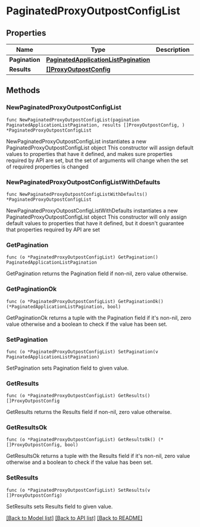 # PaginatedProxyOutpostConfigList

## Properties

Name | Type | Description | Notes
------------ | ------------- | ------------- | -------------
**Pagination** | [**PaginatedApplicationListPagination**](PaginatedApplicationListPagination.md) |  | 
**Results** | [**[]ProxyOutpostConfig**](ProxyOutpostConfig.md) |  | 

## Methods

### NewPaginatedProxyOutpostConfigList

`func NewPaginatedProxyOutpostConfigList(pagination PaginatedApplicationListPagination, results []ProxyOutpostConfig, ) *PaginatedProxyOutpostConfigList`

NewPaginatedProxyOutpostConfigList instantiates a new PaginatedProxyOutpostConfigList object
This constructor will assign default values to properties that have it defined,
and makes sure properties required by API are set, but the set of arguments
will change when the set of required properties is changed

### NewPaginatedProxyOutpostConfigListWithDefaults

`func NewPaginatedProxyOutpostConfigListWithDefaults() *PaginatedProxyOutpostConfigList`

NewPaginatedProxyOutpostConfigListWithDefaults instantiates a new PaginatedProxyOutpostConfigList object
This constructor will only assign default values to properties that have it defined,
but it doesn't guarantee that properties required by API are set

### GetPagination

`func (o *PaginatedProxyOutpostConfigList) GetPagination() PaginatedApplicationListPagination`

GetPagination returns the Pagination field if non-nil, zero value otherwise.

### GetPaginationOk

`func (o *PaginatedProxyOutpostConfigList) GetPaginationOk() (*PaginatedApplicationListPagination, bool)`

GetPaginationOk returns a tuple with the Pagination field if it's non-nil, zero value otherwise
and a boolean to check if the value has been set.

### SetPagination

`func (o *PaginatedProxyOutpostConfigList) SetPagination(v PaginatedApplicationListPagination)`

SetPagination sets Pagination field to given value.


### GetResults

`func (o *PaginatedProxyOutpostConfigList) GetResults() []ProxyOutpostConfig`

GetResults returns the Results field if non-nil, zero value otherwise.

### GetResultsOk

`func (o *PaginatedProxyOutpostConfigList) GetResultsOk() (*[]ProxyOutpostConfig, bool)`

GetResultsOk returns a tuple with the Results field if it's non-nil, zero value otherwise
and a boolean to check if the value has been set.

### SetResults

`func (o *PaginatedProxyOutpostConfigList) SetResults(v []ProxyOutpostConfig)`

SetResults sets Results field to given value.



[[Back to Model list]](../README.md#documentation-for-models) [[Back to API list]](../README.md#documentation-for-api-endpoints) [[Back to README]](../README.md)


